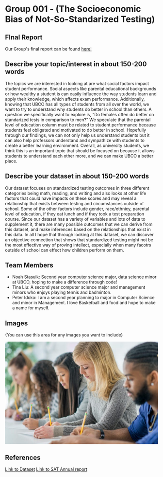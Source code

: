 # Group 001 - (The Socioeconomic Bias of Not-So-Standarized Testing)

## FInal Report

Our Group's final report can be found [here!](https://github.com/ubco-W2022T1-cosc301/project-group01/blob/main/final_report_group01.md)

## Describe your topic/interest in about 150-200 words

The topics we are interested in looking at are what social factors impact student performance. Social aspects like parental educational backgrounds or how wealthy a student is can easily influence the way students learn and apply their knowledge, which affects exam performance. Additionally, knowing that UBCO has all types of students from all over the world, we want to try to understand why students do better in school than others. A question we specifically want to explore is, "Do females often do better on standarized tests in comparison to men?" We speculate that the parental level of education column must be related to student performance because students feel obligated and motivated to do better in school. Hopefully through our findings, we can not only help us understand students but it can also help professors understand and sympathize with students  to create a better learning environment. Overall, as university students, we think this is an important topic that should be focused on because it allows students to understand each other more, and we can make UBCO a better place. 
## Describe your dataset in about 150-200 words

Our dataset focuses on standardized testing outcomes in three different categories being math, reading, and writing and also looks at other life factors that could have impacts on these scores and may reveal a relationship that exists between testing and circumstances outside of school. Some of the other factors include gender, race/ethnicy, parental level of education, if they eat lunch and if they took a test preparation course. Since our dataset has a variety of variables and lots of data to supplement it, there are many possible outcomes that we can derive from this dataset, and make inferences based on the relationships that exist in this data. In all I hope that through looking at this dataset, we can discover an objective connection that shows that standardized testing might not be the most effective way of proving intellect, especially when many facotrs outside of school can effect how children perform on them.

## Team Members

- Noah Stasuik: Second year computer science major, data science minor at UBCO, hoping to make a difference through code!
- Tina Liu: A second year computer science major and management minors who enjoys playing tennis and badminton.
- Peter Idoko: I am a second year planning to major in Computer Science and minor in Management. I love Basketball and food and hope to make a name for myself.

## Images

{You can use this area for any images you want to include}

![photo for database](./images/GettyImages-669646034-e1528745566420.jpg)

## References

[Link to Dataset](https://www.kaggle.com/datasets/whenamancodes/students-performance-in-exams?resource=download)
[Link to SAT Annual report](https://reports.collegeboard.org/media/pdf/2022-total-group-sat-suite-of-assessments-annual-report.pdf)



